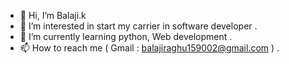 - 👋 Hi, I’m Balaji.k
- 👀 I’m interested in start my carrier in software developer .
- 🌱 I’m currently learning python, Web development .
- 📫 How to reach me ( Gmail : balajiraghu159002@gmail.com ) .

